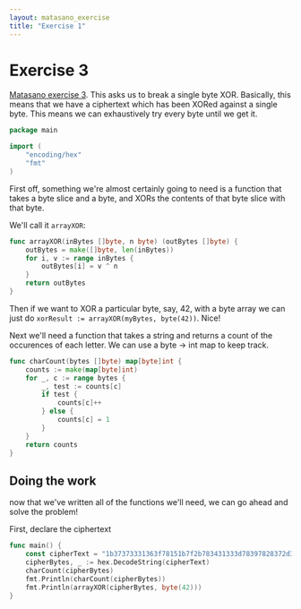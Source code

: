 ```yaml
---
layout: matasano_exercise
title: "Exercise 1"
---
```


# Exercise 3

[Matasano exercise 3](http://cryptopals.com/sets/1/challenges/3/). This asks
us to break a single byte XOR. Basically, this means that we have a
ciphertext which has been XORed against a single byte. This means we
can exhaustively try every byte until we get it.

```go
package main

import (
	"encoding/hex"
	"fmt"
)
```


First off, something we're almost certainly going to need is a function
that takes a byte slice and a byte, and XORs the contents of that byte slice
with that byte.

We'll call it `arrayXOR`:

```go
func arrayXOR(inBytes []byte, n byte) (outBytes []byte) {
	outBytes = make([]byte, len(inBytes))
	for i, v := range inBytes {
		outBytes[i] = v ^ n
	}
	return outBytes
}
```


Then if we want to XOR a particular byte, say, 42, with a byte array we can
just do `xorResult := arrayXOR(myBytes, byte(42))`. Nice!

Next we'll need a function that takes a string and returns a count
of the occurences of each letter.
We can use a byte -> int map to keep track.

```go
func charCount(bytes []byte) map[byte]int {
	counts := make(map[byte]int)
	for _, c := range bytes {
		_, test := counts[c]
		if test {
			counts[c]++
		} else {
			counts[c] = 1
		}
	}
	return counts
}
```


## Doing the work

now that we've written all of the functions we'll need, we can go ahead
and solve the problem!

First, declare the ciphertext

```go
func main() {
	const cipherText = "1b37373331363f78151b7f2b783431333d78397828372d363c78373e783a393b3736"
	cipherBytes, _ := hex.DecodeString(cipherText)
	charCount(cipherBytes)
	fmt.Println(charCount(cipherBytes))
	fmt.Println(arrayXOR(cipherBytes, byte(42)))
}
```
